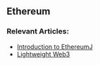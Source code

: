 ## Ethereum

### Relevant Articles:
- [Introduction to EthereumJ](http://www.baeldung.com/ethereumj)
- [Lightweight Web3](http://www.baeldung.com/lightweight-web3/)

